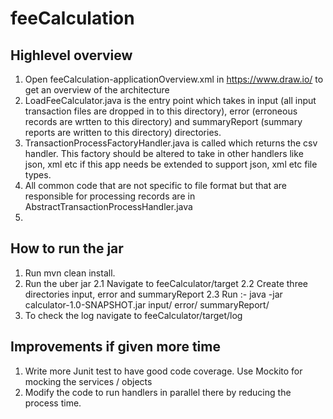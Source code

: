 # feeCalculation

## Highlevel overview
1. Open feeCalculation-applicationOverview.xml in https://www.draw.io/ to get an overview of the architecture
2. LoadFeeCalculator.java is the entry point which takes in input (all input transaction files are dropped in to this directory),
   error (erroneous records are wrtten to this directory) and summaryReport (summary reports are written to this directory) directories. 
3. TransactionProcessFactoryHandler.java is called which returns the csv handler. This factory should be altered to take in other 
   handlers like json, xml etc if this app needs be extended to support json, xml etc file types.
4. All common code that are not specific to file format but that are responsible for processing records are in AbstractTransactionProcessHandler.java
5. 

## How to run the jar
1. Run mvn clean install. 
2. Run the uber jar
    2.1 Navigate to feeCalculator/target
    2.2 Create three directories input, error and summaryReport
    2.3 Run :- java -jar calculator-1.0-SNAPSHOT.jar input/ error/ summaryReport/
3. To check the log navigate to feeCalculator/target/log

## Improvements if given more time
1. Write more Junit test to have good code coverage. Use Mockito for mocking the services / objects
2. Modify the code to run handlers in parallel there by reducing the process time. 
